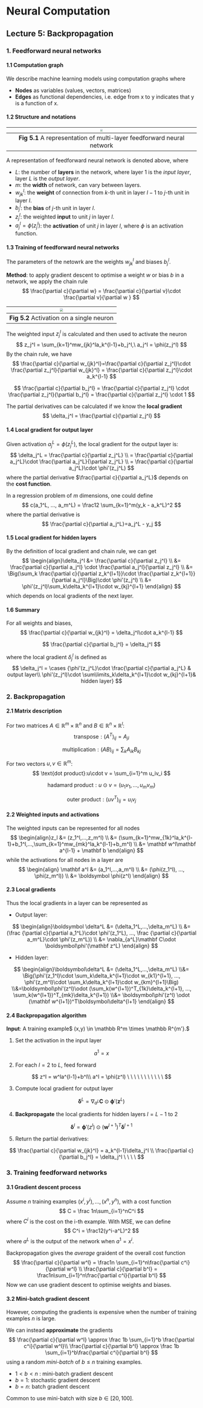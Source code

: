 # Neural Computation



## Lecture 5: Backpropagation



### 1. Feedforward neural networks

#### 1.1 Computation graph

We describe machine learning models using computation graphs where

- **Nodes** as variables (values, vectors, matrices)
- **Edges** as functional dependencies, i.e. edge from x to y indicates that y is a function of x.



#### 1.2 Structure and notations

| <img src="./NC_Lecture 5.assets/Screenshot 2020-05-08 at 02.12.23.png" style="zoom:40%;" /> |
| :----------------------------------------------------------: |
| **Fig 5.1** A representation of multi-layer feedforward neural network |



A representation of feedforward neural network is denoted above, where

- $L$:    the number of **layers** in the network, where layer 1 is the *input layer*, layer $L$ is the *output layer*.
- $m$:    the **width** of network, can vary between layers.
- $w_{jk}^l$:  the **weight** of connection from $k$-th unit in layer $l-1$ to $j$-th unit in layer $l$.
- $b_j^l$:    the **bias** of $j$-th unit in layer $l$.
- $z_j^l$:    the weighted **input** to unit $j$ in layer $l$.
- $a_j^l=\phi(z_j^l)$:    the **activation** of unit $j$ in layer $l$, where $\phi$ is an activation function.



#### 1.3 Training of feedforward neural networks

The parameters of the netowrk are the weights $w_{jk}^l$ and biases $b_j^l$.

**Method**: to apply gradient descent to optimise a weight $w$ or bias $b$ in a network, we apply the chain rule
$$
\frac{\partial c}{\partial w} = \frac{\partial c}{\partial v}\cdot \frac{\partial v}{\partial w }
$$




| <img src="./NC_Lecture 5.assets/Screenshot 2020-05-08 at 02.46.54.png" style="zoom:50%;" /> |
| :----------------------------------------------------------: |
|          **Fig 5.2** Activation on a single neuron           |



The weighted input $z_j^l$ is calculated and then used to activate the neuron
$$
z_j^l = \sum_{k=1}^mw_{jk}^la_k^{l-1}+b_j^l,\ a_j^l = \phi(z_j^l)
$$
By the chain rule, we have
$$
\frac{\partial c}{\partial w_{jk}^l}=\frac{\partial c}{\partial z_j^l}\cdot \frac{\partial z_j^l}{\partial w_{jk}^l} = \frac{\partial c}{\partial z_j^l}\cdot a_k^{l-1}
$$

$$
\frac{\partial c}{\partial b_j^l} = \frac{\partial c}{\partial z_j^l} \cdot \frac{\partial z_j^l}{\partial b_j^l} = \frac{\partial c}{\partial z_j^l} \cdot 1
$$

The partial derivatives can be calculated if we know the **local gradient**
$$
\delta_j^l = \frac{\partial c}{\partial z_j^l}
$$



#### 1.4 Local gradient for output layer

Given activation $a_j^L = \phi(z_j^L)$, the local gradient for the output layer is:
$$
\delta_j^L = \frac{\partial c}{\partial z_j^L} \\ = \frac{\partial c}{\partial a_j^L}\cdot \frac{\partial a_j^L}{\partial z_j^L} \\ = \frac{\partial c}{\partial a_j^L}\cdot \phi'(z_j^L)
$$
where the partial derivative $\frac{\partial c}{\partial a_j^L}$ depends on the **cost function**.

In a regression problem of $m$ dimensions, one could define
$$
c(a_1^L, ..., a_m^L) = \frac12 \sum_{k=1}^m(y_k - a_k^L)^2
$$
where the partial derivative is
$$
\frac{\partial c}{\partial a_j^L}=a_j^L - y_j
$$



#### 1.5 Local gradient for hidden layers

By the definition of local gradient and chain rule,  we can get 
$$
\begin{align}\delta_j^l &= \frac{\partial c}{\partial z_j^l} \\ &= \frac{\partial c}{\partial a_j^l} \cdot \frac{\partial a_j^l}{\partial z_j^l} \\ &= \Big(\sum_k \frac{\partial c}{\partial z_k^{l+1}}\cdot \frac{\partial z_k^{l+1}}{\partial a_j^l}\Big)\cdot \phi'(z_j^l) \\ &= \phi'(z_j^l)\sum_k\delta_k^{l+1}\cdot w_{kj}^{l+1} \end{align}
$$
which depends on local gradients of the next layer.



#### 1.6 Summary

For all weights and biases,
$$
\frac{\partial c}{\partial w_{jk}^l} = \delta_j^l\cdot a_k^{l-1}
$$

$$
\frac{\partial c}{\partial b_j^l} = \delta_j^l
$$

where the local gradient $\delta_j^l$ is defined as
$$
\delta_j^l = \cases {\phi'(z_j^L)\cdot \frac{\partial c}{\partial a_j^L} & output layer\\ \phi'(z_j^l)\cdot \sum\limits_k\delta_k^{l+1}\cdot w_{kj}^{l+1}& hidden layer}
$$



### 2. Backpropagation

#### 2.1 Matrix description

For two matrices $A\in \mathbb R^m \times \mathbb R^n$ and $B\in \mathbb R^n \times \mathbb R^l$:
$$
\text{transpose}:(A^T)_{ij} = A_{ji}
$$

$$
\text{multiplication}:(AB)_{ij} = \sum_kA_{ik}B_{kj}
$$

For two vectors $u,v \in \mathbb R^m$:
$$
\text{dot product}:u\cdot v = \sum_{i=1}^m u_iv_i
$$

$$
\text{hadamard product}:u \odot v = (u_1v_1, ..., u_mv_m)
$$

$$
\text{outer product}:(uv^T)_{ij} = u_iv_j
$$



#### 2.2 Weighted inputs and activations

The weighted inputs can be represented for all nodes
$$
\begin{align}z_l &= (z_1^l,...,z_m^l) \\ &= (\sum_{k=1}^mw_{1k}^la_k^{l-1}+b_1^l,...,\sum_{k=1}^mw_{mk}^la_k^{l-1}+b_m^l) \\ &= \mathbf w^l\mathbf a^{l-1} + \mathbf b \end{align}
$$
while the activations for all nodes in a layer are
$$
\begin{align} \mathbf a^l &= (a_1^l,...,a_m^l) \\ &= (\phi(z_1^l), ..., \phi(z_m^l)) \\ &= \boldsymbol \phi(z^l) \end{align}
$$



#### 2.3 Local gradients

Thus the local gradients in a layer can be represented as

- Output layer:

$$
\begin{align}\boldsymbol \delta^L &= (\delta_1^L,...,\delta_m^L) \\ &= (\frac {\partial c}{\partial a_1^L}\cdot \phi'(z_1^L), ..., \frac {\partial c}{\partial a_m^L}\cdot \phi'(z_m^L)) \\ &= \nabla_{a^L}\mathbf C\odot \boldsymbol\phi'(\mathbf z^L) \end{align}
$$

- Hidden layer:

$$
\begin{align}\boldsymbol\delta^L &= (\delta_1^L,...,\delta_m^L) \\&= \Big(\phi'(z_1^l)\cdot \sum_k\delta_k^{l+1}\cdot w_{k1}^{l+1}, ..., \phi'(z_m^l)\cdot \sum_k\delta_k^{l+1}\cdot w_{km}^{l+1}\Big) \\&=\boldsymbol\phi'(z^l)\odot (\sum_k(w^{l+1})^T_{1k}\delta_k^{l+1}, ..., \sum_k(w^{l+1})^T_{mk}\delta_k^{l+1}) \\&= \boldsymbol\phi'(z^l) \odot (\mathbf w^{l+1})^T\boldsymbol\delta^{l+1} \end{align}
$$



#### 2.4 Backpropagation **algorithm**

**Input**: A training example$ (x,y) \in \mathbb R^m \times \mathbb R^{m'}.$

1. Set the activation in the input layer

$$
a^1 = x
$$

2. For each $l=2$ to $L$, feed forward

$$
z^l = w^la^{l-1}+b^l\\ a^l = \phi(z^l) \ \ \ \ \ \ \ \ \ \ \
$$

3. Compute local gradient for output layer

$$
\boldsymbol\delta^L = \nabla_{a^L}\mathbf C\odot \boldsymbol\phi'(\mathbf z^L)
$$

4. **Backpropagate** the local gradients for hidden layers $l=L-1$ to $2$

$$
\boldsymbol\delta^l = \boldsymbol\phi'(z^l) \odot (\mathbf w^{l+1})^T\boldsymbol\delta^{l+1}
$$

5. Return the partial derivatives:

$$
\frac{\partial c}{\partial w_{jk}^l} = a_k^{l-1}\delta_j^l \\ \frac{\partial c}{\partial b_j^l} = \delta_j^l \ \ \ \
$$



### 3. Training feedforward networks

#### 3.1 Gradient descent process

Assume $n$ training examples $(x^i, y^i),...,(x^n,y^n)$, with a cost function
$$
C = \frac 1n\sum_{i=1}^nC^i
$$
where $C^i$ is the cost on the i-th example. With MSE, we can define
$$
C^i = \frac12(y^i-a^L)^2
$$
where $a^L$ is the output of the network when $a^1=x^i$.

Backpropagation gives the *average* graident of the overall cost function
$$
\frac{\partial c}{\partial w^l} = \frac1n \sum_{i=1}^n\frac{\partial c^i}{\partial w^l} \\ \frac{\partial c}{\partial b^l} = \frac1n\sum_{i=1}^n\frac{\partial c^i}{\partial b^l}
$$
Now we can use gradient descent to optimise weights and biases.



#### 3.2 Mini-batch gradient descent

However, computing the gradients is expensive when the number of training examples $n$ is large.

We can instead **approximate** the gradients
$$
\frac{\partial c}{\partial w^l} \approx \frac 1b \sum_{i=1}^b \frac{\partial c^i}{\partial w^l}\\ \frac{\partial c}{\partial b^l} \approx \frac 1b \sum_{i=1}^b\frac{\partial c^i}{\partial b^l}
$$
using a random *mini-batch* of $b\leq n$ training examples.

- $1<b<n$ : mini-batch gradient descent
- $b=1$: stochastic gradient descent
- $b=n$: batch gradient descent

Common to use mini-batch with size $b\in[20,100]$.


